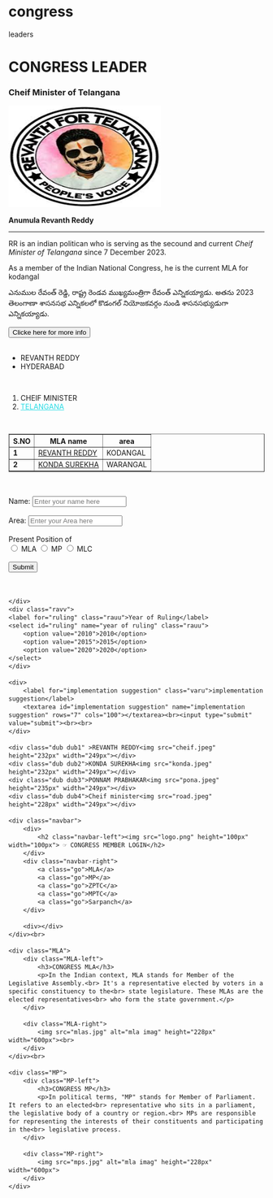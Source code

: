 # congress
leaders 
<!DOCTYPE html>
<html lang="en">
<head>
    <meta charset="UTF-8">
    <meta name="viewport" content="width=, initial-scale=1.0">
    <title>Document</title>
    <link rel="stylesheet" href="style2.CSS">
</head>
<body class="rang">
    <div class="revanth">
        <h1 class="heading">CONGRESS LEADER</h1>
        <h3 class="angle">Cheif Minister of Telangana</h3>
        <img src="road2.jpeg" width="300" height="200" class="bomma">
        <p  class="geetha1"><b>Anumula Revanth Reddy</b><hr></p>
        <p class="geetha4">RR is an indian politican who is serving as the secound and current <i>Cheif Minister of Telangana</i> since 7 December 2023.<br></p>
        <p class="geetha2">As a member of the Indian National Congress, he is the current MLA for kodangal</p>
        <p class="geetha3">ఎనుముల రేవంత్ రెడ్డి, రాష్ట్ర రెండవ ముఖ్యమంత్రిగా రేవంత్ ఎన్నికయ్యాడు. అతను 2023 తెలంగాణా శాసనసభ ఎన్నికలలో కొడంగల్ నియోజకవర్గం నుండి శాసనసభ్యుడుగా ఎన్నికయ్యాడు.</p>
        <a href="http://youtube.com/watch?v=FWgKmMz1Rjg">
            <button class="youtube">Clicke here for more info</button>
        </a>
    </div>
    <div class="rang2"><br>
        <ul>
            <li>REVANTH REDDY</li>
            <li>HYDERABAD</li>
        </ul>
        <br>
        <ol class="rangu0">
            <li>CHEIF MINISTER</li>
            <li><a href="index.html" style="color: rgb(41, 220, 229)";>TELANGANA</a></li>
        </ol>
        <br>
        <table border="1" cellpadding="20">
            <tr class="rangu">
                <th>S.NO</th>
                <th>MLA name</th>
                <th>area</th>
            </tr>
            <tr>
                <td><b>1</b></td>
                <td><a href="https://www.oneindia.com/politicians/anumula-revanth-reddy-50579.html">REVANTH REDDY</a></td>
                <td>KODANGAL</td>
            </tr>
            <tr class="rangtt">
                <td><b>2</b></td>
                <td><a href="https://www.oneindia.com/politicians/konda-surekha-51068.html" class="ranga">KONDA SUREKHA</a></td>
                <td>WARANGAL</td>
            </tr>
        </table><br><br>
    </div>
    <div>
        <form class="ravv">
            <label for="name">Name:</label>
            <input type="text" id="name" name="name" placeholder="Enter your name here">
            <br><br>
            <label for="Area">Area:</label>
            <input type="text" id="Area" name="Area" placeholder="Enter your Area here">
            <br>
            <br>
            <label for="position">Present Position of</label><br>
            <input type="radio" id="position" value="MLA">
            <label for="position">MLA</label>
            <input type="radio" id="position" value="position">
            <label for="position">MP</label>
            <input type="radio" id="position" value="position">
            <label for="position">MLC</label>
            <label for="submit"><br><br></label>
            <input type="submit" id="submit">
            </form>
            <br>
            <br>
            
                
                    
            
            
    </div>
    <div class="ravv">
    <label for="ruling" class="rauu">Year of Ruling</label>
    <select id="ruling" name="year of ruling" class="rauu">
        <option value="2010">2010</option>
        <option value="2015">2015</option>
        <option value="2020">2020</option>
    </select>
    </div>
  
    <div>
        <label for="implementation suggestion" class="varu">implementation suggestion</label>
        <textarea id="implementation suggestion" name="implementation suggestion" rows="7" cols="100"></textarea><br><input type="submit" value="submit"><br><br>
    </div>

    <div class="dub dub1" >REVANTH REDDY<img src="cheif.jpeg"  height="232px" width="249px"></div>
    <div class="dub dub2">KONDA SUREKHA<img src="konda.jpeg"  height="232px" width="249px"></div>
    <div class="dub dub3">PONNAM PRABHAKAR<img src="pona.jpeg"  height="235px" width="249px"></div>
    <div class="dub dub4">Cheif minister<img src="road.jpeg"  height="228px" width="249px"></div>

    <div class="navbar">
        <div>
            <h2 class="navbar-left"><img src="logo.png" height="100px" width="100px"> ☞ CONGRESS MEMBER LOGIN</h2>
        </div>
        <div class="navbar-right">
            <a class="go">MLA</a>
            <a class="go">MP</a>
            <a class="go">ZPTC</a>
            <a class="go">MPTC</a>
            <a class="go">Sarpanch</a>
        </div>

        <div></div>
    </div><br>

    <div class="MLA">
        <div class="MLA-left">
            <h3>CONGRESS MLA</h3>
            <p>In the Indian context, MLA stands for Member of the Legislative Assembly.<br> It's a representative elected by voters in a specific constituency to the<br> state legislature. These MLAs are the elected representatives<br> who form the state government.</p>
        </div>

        <div class="MLA-right">
            <img src="mlas.jpg" alt="mla imag" height="228px" width="600px"><br>
        </div>
    </div><br>

    <div class="MP">
        <div class="MP-left">
            <h3>CONGRESS MP</h3>
            <p>In political terms, "MP" stands for Member of Parliament. It refers to an elected<br> representative who sits in a parliament, the legislative body of a country or region.<br> MPs are responsible for representing the interests of their constituents and participating in the<br> legislative process.
        </div>

        <div class="MP-right">
            <img src="mps.jpg" alt="mla imag" height="228px" width="600px">
        </div>
    </div>

</body>
</html>

